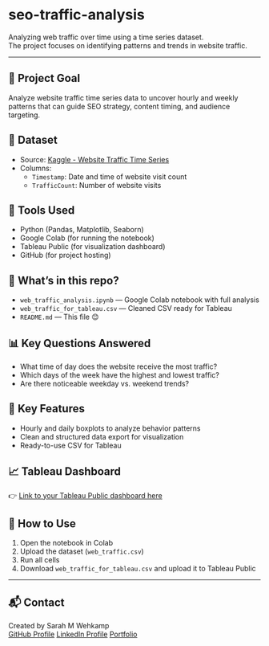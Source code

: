 # seo-traffic-analysis

Analyzing web traffic over time using a time series dataset.  
The project focuses on identifying patterns and trends in website traffic.

---

## 📌 Project Goal
Analyze website traffic time series data to uncover hourly and weekly patterns that can guide SEO strategy, content timing, and audience targeting.

## 📁 Dataset
- Source: [Kaggle - Website Traffic Time Series](https://www.kaggle.com/datasets/anthonytherrien/website-traffic)
- Columns:
  - `Timestamp`: Date and time of website visit count
  - `TrafficCount`: Number of website visits

## 🔧 Tools Used
- Python (Pandas, Matplotlib, Seaborn)
- Google Colab (for running the notebook)
- Tableau Public (for visualization dashboard)
- GitHub (for project hosting)

## 🧪 What’s in this repo?
- `web_traffic_analysis.ipynb` — Google Colab notebook with full analysis
- `web_traffic_for_tableau.csv` — Cleaned CSV ready for Tableau
- `README.md` — This file 😊

## 📊 Key Questions Answered
- What time of day does the website receive the most traffic?
- Which days of the week have the highest and lowest traffic?
- Are there noticeable weekday vs. weekend trends?

## 📌 Key Features
- Hourly and daily boxplots to analyze behavior patterns
- Clean and structured data export for visualization
- Ready-to-use CSV for Tableau

## 📈 Tableau Dashboard
👉 [Link to your Tableau Public dashboard here](https://public.tableau.com/app/profile/yourusername)

## 🚀 How to Use
1. Open the notebook in Colab
2. Upload the dataset (`web_traffic.csv`)
3. Run all cells
4. Download `web_traffic_for_tableau.csv` and upload it to Tableau Public

---

## 📬 Contact
Created by Sarah M Wehkamp  
[GitHub Profile](https://www.github.com/sarahwehkamp)
[LinkedIn Profile](https://www.linkedin.com/in/sarah-wehkamp)
[Portfolio](https://lnw26.myportfolio.com/)
